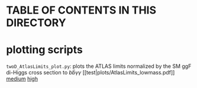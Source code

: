 # TABLE OF CONTENTS IN THIS DIRECTORY

# plotting scripts

`twoD_AtlasLimits_plot.py`: plots the ATLAS limits normalized by the SM ggF di-Higgs cross section to $b\bar{b}\gamma\gamma$
[[test|plots/AtlasLimits_lowmass.pdf]] [medium](AtlasLimits_mediummass.pdf) [high](AtlasLimits_highmass.pdf)
